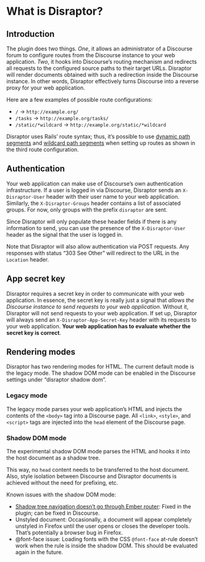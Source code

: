 # What is Disraptor?

## Introduction

The plugin does two things. *One*, it allows an administrator of a Discourse forum to configure routes from the Discourse instance to your web application. *Two*, it hooks into Discourse’s routing mechanism and redirects all requests to the configured source paths to their target URLs. Disraptor will render documents obtained with such a redirection inside the Discourse instance. In other words, Disraptor effectively turns Discourse into a reverse proxy for your web application.

Here are a few examples of possible route configurations:

- `/` → `http://example.org/`
- `/tasks` → `http://example.org/tasks/`
- `/static/*wildcard` → `http://example.org/static/*wildcard`

Disraptor uses Rails’ route syntax; thus, it’s possible to use [dynamic path segments](https://guides.rubyonrails.org/routing.html#dynamic-segments) and [wildcard path segments](https://guides.rubyonrails.org/routing.html#route-globbing-and-wildcard-segments) when setting up routes as shown in the third route configuration.



## Authentication

Your web application can make use of Discourse’s own authentication infrastructure. If a user is logged in via Discourse, Disraptor sends an `X-Disraptor-User` header with their user name to your web application. Similarly, the `X-Disraptor-Groups` header contains a list of associated groups. For now, only groups with the prefix `disraptor` are sent.

Since Disraptor will only populate these header fields if there is any information to send, you can use the presence of the `X-Disraptor-User` header as the signal that the user is logged in.

Note that Disraptor will also allow authentication via POST requests. Any responses with status “303 See Other” will redirect to the URL in the `Location` header.



## App secret key

Disraptor requires a secret key in order to communicate with your web application. In essence, the secret key is really just a signal that *allows the Discourse instance to send requests to your web application*. Without it, Disraptor will not send requests to your web application. If set up, Disraptor will always send an `X-Disraptor-App-Secret-Key` header with its requests to your web application. **Your web application has to evaluate whether the secret key is correct**.



## Rendering modes

Disraptor has two rendering modes for HTML. The current default mode is the legacy mode. The shadow DOM mode can be enabled in the Discourse settings under “disraptor shadow dom”.

### Legacy mode

The legacy mode parses your web application’s HTML and injects the contents of the `<body>` tag into a Discourse page. All `<link>`, `<style>`, and `<script>` tags are injected into the `head` element of the Discourse page.

### Shadow DOM mode

The experimental shadow DOM mode parses the HTML and hooks it into the host document as a shadow tree.

This way, no `head` content needs to be transferred to the host document. Also, style isolation between Discourse and Disraptor documents is achieved without the need for prefixing, etc.

Known issues with the shadow DOM mode:

- [Shadow tree navigation doesn’t go through Ember router](https://meta.discourse.org/t/shadow-tree-navigation-doesn-t-go-through-ember-router/103712): Fixed in the plugin; can be fixed in Discourse.
- Unstyled document: Occasionally, a document will appear completely unstyled in Firefox until the user opens or closes the developer tools. That’s potentially a browser bug in Firefox.
- @font-face issue: Loading fonts with the CSS `@font-face` at-rule doesn’t work when the rule is inside the shadow DOM. This should be evaluated again in the future.
